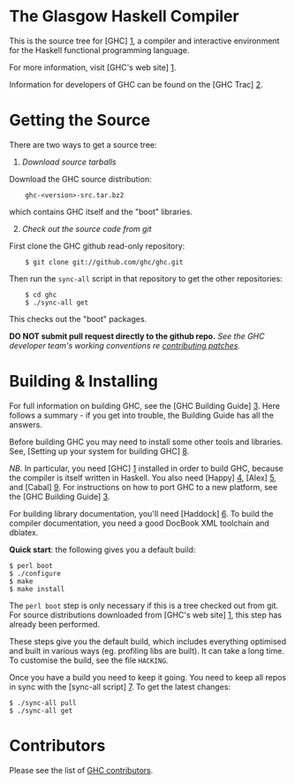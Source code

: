 The Glasgow Haskell Compiler
============================

This is the source tree for [GHC] [1], a compiler and interactive
environment for the Haskell functional programming language.

For more information, visit [GHC's web site] [1].

Information for developers of GHC can be found on the [GHC Trac] [2].


Getting the Source
==================

There are two ways to get a source tree:

 1. *Download source tarballs*

  Download the GHC source distribution:

        ghc-<version>-src.tar.bz2

  which contains GHC itself and the "boot" libraries.

 2. *Check out the source code from git*

  First clone the GHC github read-only repository:

        $ git clone git://github.com/ghc/ghc.git

  Then run the `sync-all` script in that repository to get the other repositories:

        $ cd ghc
        $ ./sync-all get

  This checks out the "boot" packages.

  **DO NOT submit pull request directly to the github repo.**
  *See the GHC developer team's working conventions re [contributing patches](http://hackage.haskell.org/trac/ghc/wiki/WorkingConventions/Git#Contributingpatches "hackage.haskell.org/trac/ghc/wiki/WorkingConventions/Git#Contributingpatches").*


Building & Installing
=====================

For full information on building GHC, see the [GHC Building Guide] [3].
Here follows a summary - if you get into trouble, the Building Guide
has all the answers.

Before building GHC you may need to install some other tools and
libraries.  See, [Setting up your system for building GHC] [8].

*NB.* In particular, you need [GHC] [1] installed in order to build GHC,
because the compiler is itself written in Haskell.  You also need
[Happy] [4], [Alex] [5], and [Cabal] [9].  For instructions on how
to port GHC to a new platform, see the [GHC Building Guide] [3].

For building library documentation, you'll need [Haddock] [6].  To build
the compiler documentation, you need a good DocBook XML toolchain and
dblatex.

**Quick start**: the following gives you a default build:

    $ perl boot
    $ ./configure
    $ make
    $ make install

The `perl boot` step is only necessary if this is a tree checked out
from git.  For source distributions downloaded from [GHC's web site] [1],
this step has already been performed.

These steps give you the default build, which includes everything
optimised and built in various ways (eg. profiling libs are built).
It can take a long time.  To customise the build, see the file `HACKING`.

Once you have a build you need to keep it going.  You need to keep all
repos in sync with the [sync-all script] [7].  To get the latest changes:

    $ ./sync-all pull
    $ ./sync-all get


Contributors
============

Please see the list of [GHC contributors](http://www.haskell.org/ghc/contributors.html "www.haskell.org/ghc/contributors.html").


  [1]: http://www.haskell.org/ghc/            "www.haskell.org/ghc/"
  [2]: http://hackage.haskell.org/trac/ghc    "hackage.haskell.org/trac/ghc"
  [3]: http://hackage.haskell.org/trac/ghc/wiki/Building
       "hackage.haskell.org/trac/ghc/wiki/Building"
  [4]: http://www.haskell.org/happy/          "www.haskell.org/happy/"
  [5]: http://www.haskell.org/alex/           "www.haskell.org/alex/"
  [6]: http://www.haskell.org/haddock/        "www.haskell.org/haddock/"
  [7]: http://hackage.haskell.org/trac/ghc/wiki/Building/SyncAll
       "http://hackage.haskell.org/trac/ghc/wiki/Building/SyncAll"
  [8]: http://hackage.haskell.org/trac/ghc/wiki/Building/Preparation
       "http://hackage.haskell.org/trac/ghc/wiki/Building/Preparation"
  [9]: http://www.haskell.org/cabal/          "http://www.haskell.org/cabal/"
